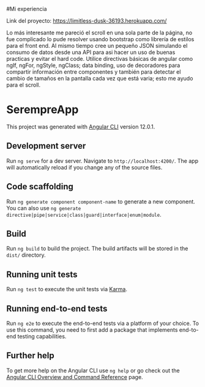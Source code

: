#Mi experiencia

Link del proyecto: https://limitless-dusk-36193.herokuapp.com/

Lo más interesante me pareció el scroll en una sola parte de la página, no fue complicado lo pude resolver usando bootstrap como librería de estilos para el front end. Al mismo tiempo cree un pequeño JSON simulando el consumo de datos desde una API para asi hacer un uso de buenas practicas y evitar el hard code. Utilice directivas básicas de angular como ngIf, ngFor, ngStyle, ngClass; data binding, uso de decoradores para compartir información entre componentes y también para detectar el cambio de tamaños en la pantalla cada vez que está varia; esto me ayudo para el scroll.

# SerempreApp

This project was generated with [Angular CLI](https://github.com/angular/angular-cli) version 12.0.1.

## Development server

Run `ng serve` for a dev server. Navigate to `http://localhost:4200/`. The app will automatically reload if you change any of the source files.

## Code scaffolding

Run `ng generate component component-name` to generate a new component. You can also use `ng generate directive|pipe|service|class|guard|interface|enum|module`.

## Build

Run `ng build` to build the project. The build artifacts will be stored in the `dist/` directory.

## Running unit tests

Run `ng test` to execute the unit tests via [Karma](https://karma-runner.github.io).

## Running end-to-end tests

Run `ng e2e` to execute the end-to-end tests via a platform of your choice. To use this command, you need to first add a package that implements end-to-end testing capabilities.

## Further help

To get more help on the Angular CLI use `ng help` or go check out the [Angular CLI Overview and Command Reference](https://angular.io/cli) page.
